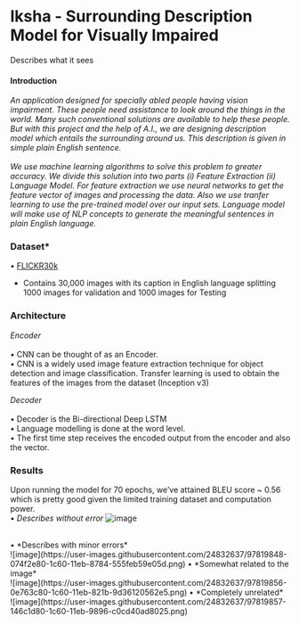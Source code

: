 # Iksha - Surrounding Description Model for Visually Impaired
Describes what it sees </br>
#### Introduction </br>
*An application designed for specially abled people having vision
impairment. These people need assistance to look around the things in the world.
Many such conventional solutions are available to help these people. But with this
project and the help of A.I., we are designing description model which entails the
surrounding around us. This description is given in simple plain English sentence.</br></br>
We use machine learning algorithms to solve this problem to greater accuracy.
We divide this solution into two parts (i) Feature Extraction (ii) Language Model.
For feature extraction we use neural networks to get the feature vector of images and
processing the data. Also we use tranfer learning to use the pre-trained model over
our input sets. Language model will make use of NLP concepts to generate the
meaningful sentences in plain English language.*

### Dataset*
• [FLICKR30k](http://shannon.cs.illinois.edu/DenotationGraph/)
 - Contains 30,000 images with its caption in English language splitting 1000 images for validation and 1000 images for Testing

### Architecture
*Encoder* </br></br>
  • CNN can be thought of as an Encoder. </br>
  •  CNN is a widely used image feature extraction technique for object detection and image classification. Transfer learning is used to obtain the features of the images from       the       dataset (Inception v3)</br>

*Decoder* </br></br>
• Decoder is the Bi-directional Deep LSTM </br>
• Language modelling is done at the word level. </br>
• The first time step receives the encoded output from the encoder and also the <START> vector.
  
 ### Results
 
 Upon running the model for 70 epochs, we’ve attained BLEU score ~ 0.56 which is pretty good given the limited training dataset and computation power. </br>
• *Describes without error*
![image](https://user-images.githubusercontent.com/24832637/97819663-e76b3b00-1c5e-11eb-820f-b4484a31102a.png)

</br>
• *Describes with minor errors*</br>
 ![image](https://user-images.githubusercontent.com/24832637/97819848-074f2e80-1c60-11eb-8784-555feb59e05d.png)
• *Somewhat related to the image*</br>
![image](https://user-images.githubusercontent.com/24832637/97819856-0e763c80-1c60-11eb-821b-9d36120562e5.png)
• *Completely unrelated*</br>
![image](https://user-images.githubusercontent.com/24832637/97819857-146c1d80-1c60-11eb-9896-c0cd40ad8025.png)



  
  
  
  





